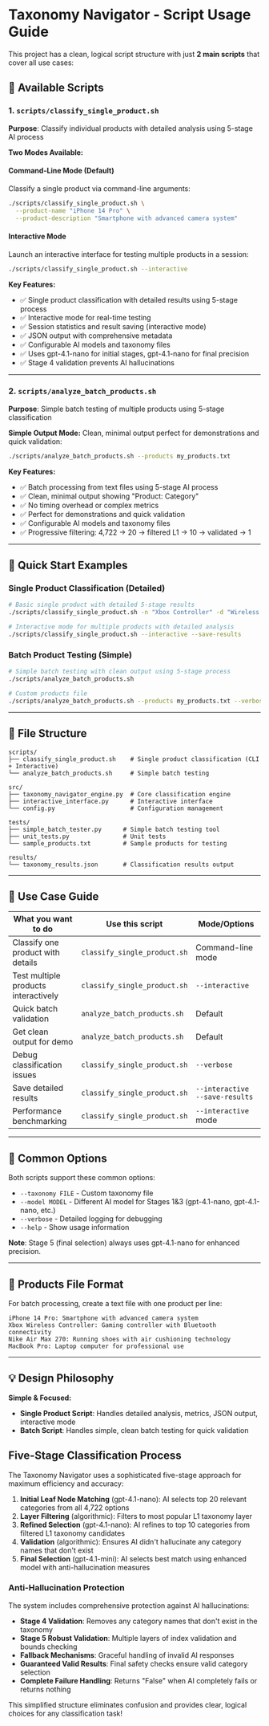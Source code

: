 # Taxonomy Navigator - Script Usage Guide

This project has a clean, logical script structure with just **2 main scripts** that cover all use cases:

## 🔧 Available Scripts

### 1. `scripts/classify_single_product.sh`
**Purpose**: Classify individual products with detailed analysis using 5-stage AI process

**Two Modes Available:**

#### Command-Line Mode (Default)
Classify a single product via command-line arguments:
```bash
./scripts/classify_single_product.sh \
  --product-name "iPhone 14 Pro" \
  --product-description "Smartphone with advanced camera system"
```

#### Interactive Mode
Launch an interactive interface for testing multiple products in a session:
```bash
./scripts/classify_single_product.sh --interactive
```

**Key Features:**
- ✅ Single product classification with detailed results using 5-stage process
- ✅ Interactive mode for real-time testing
- ✅ Session statistics and result saving (interactive mode)
- ✅ JSON output with comprehensive metadata
- ✅ Configurable AI models and taxonomy files
- ✅ Uses gpt-4.1-nano for initial stages, gpt-4.1-nano for final precision
- ✅ Stage 4 validation prevents AI hallucinations

---

### 2. `scripts/analyze_batch_products.sh`
**Purpose**: Simple batch testing of multiple products using 5-stage classification

**Simple Output Mode:**
Clean, minimal output perfect for demonstrations and quick validation:
```bash
./scripts/analyze_batch_products.sh --products my_products.txt
```

**Key Features:**
- ✅ Batch processing from text files using 5-stage AI process
- ✅ Clean, minimal output showing "Product: Category"
- ✅ No timing overhead or complex metrics
- ✅ Perfect for demonstrations and quick validation
- ✅ Configurable AI models and taxonomy files
- ✅ Progressive filtering: 4,722 → 20 → filtered L1 → 10 → validated → 1

---

## 🚀 Quick Start Examples

### Single Product Classification (Detailed)
```bash
# Basic single product with detailed 5-stage results
./scripts/classify_single_product.sh -n "Xbox Controller" -d "Wireless gaming controller"

# Interactive mode for multiple products with detailed analysis
./scripts/classify_single_product.sh --interactive --save-results
```

### Batch Product Testing (Simple)
```bash
# Simple batch testing with clean output using 5-stage process
./scripts/analyze_batch_products.sh

# Custom products file
./scripts/analyze_batch_products.sh --products my_products.txt --verbose
```

---

## 📁 File Structure

```
scripts/
├── classify_single_product.sh    # Single product classification (CLI + Interactive)
└── analyze_batch_products.sh     # Simple batch testing

src/
├── taxonomy_navigator_engine.py  # Core classification engine
├── interactive_interface.py      # Interactive interface
└── config.py                     # Configuration management

tests/
├── simple_batch_tester.py      # Simple batch testing tool
├── unit_tests.py               # Unit tests
└── sample_products.txt         # Sample products for testing

results/
└── taxonomy_results.json       # Classification results output
```

---

## 🎯 Use Case Guide

| **What you want to do** | **Use this script** | **Mode/Options** |
|--------------------------|---------------------|------------------|
| Classify one product with details | `classify_single_product.sh` | Command-line mode |
| Test multiple products interactively | `classify_single_product.sh` | `--interactive` |
| Quick batch validation | `analyze_batch_products.sh` | Default |
| Get clean output for demo | `analyze_batch_products.sh` | Default |
| Debug classification issues | `classify_single_product.sh` | `--verbose` |
| Save detailed results | `classify_single_product.sh` | `--interactive --save-results` |
| Performance benchmarking | `classify_single_product.sh` | `--interactive` mode |

---

## 🔧 Common Options

Both scripts support these common options:
- `--taxonomy FILE` - Custom taxonomy file
- `--model MODEL` - Different AI model for Stages 1&3 (gpt-4.1-nano, gpt-4.1-nano, etc.)
- `--verbose` - Detailed logging for debugging
- `--help` - Show usage information

**Note**: Stage 5 (final selection) always uses gpt-4.1-nano for enhanced precision.

---

## 📝 Products File Format

For batch processing, create a text file with one product per line:
```
iPhone 14 Pro: Smartphone with advanced camera system
Xbox Wireless Controller: Gaming controller with Bluetooth connectivity
Nike Air Max 270: Running shoes with air cushioning technology
MacBook Pro: Laptop computer for professional use
```

---

## 💡 Design Philosophy

**Simple & Focused:**
- **Single Product Script**: Handles detailed analysis, metrics, JSON output, interactive mode
- **Batch Script**: Handles simple, clean batch testing for quick validation

## Five-Stage Classification Process

The Taxonomy Navigator uses a sophisticated five-stage approach for maximum efficiency and accuracy:

1. **Initial Leaf Node Matching** (gpt-4.1-nano): AI selects top 20 relevant categories from all 4,722 options
2. **Layer Filtering** (algorithmic): Filters to most popular L1 taxonomy layer
3. **Refined Selection** (gpt-4.1-nano): AI refines to top 10 categories from filtered L1 taxonomy candidates
4. **Validation** (algorithmic): Ensures AI didn't hallucinate any category names that don't exist
5. **Final Selection** (gpt-4.1-mini): AI selects best match using enhanced model with anti-hallucination measures

### Anti-Hallucination Protection

The system includes comprehensive protection against AI hallucinations:
- **Stage 4 Validation**: Removes any category names that don't exist in the taxonomy
- **Stage 5 Robust Validation**: Multiple layers of index validation and bounds checking
- **Fallback Mechanisms**: Graceful handling of invalid AI responses
- **Guaranteed Valid Results**: Final safety checks ensure valid category selection
- **Complete Failure Handling**: Returns "False" when AI completely fails or returns nothing

This simplified structure eliminates confusion and provides clear, logical choices for any classification task! 